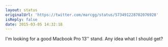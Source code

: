 ```yaml
---
layout: status
originalUrl: 'https://twitter.com/marcgg/status/573491228702076928'
isReply: false
date: 2015-03-05 14:32:18
---
```


I'm looking for a good Macbook Pro 13'' stand. Any idea what I should get?
